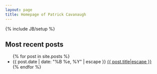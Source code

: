 ```yaml
---
layout: page
title: Homepage of Patrick Cavanaugh
---
```

{% include JB/setup %}

## Most recent posts

<ul>
  {% for post in site.posts %}
  <li>
    <span>{{ post.date | date: "%B %e, %Y" | escape }}</span> <a href="{{ post.url }}">{{ post.title|escape }}</a>
  </li>
  {% endfor %}
</ul>
